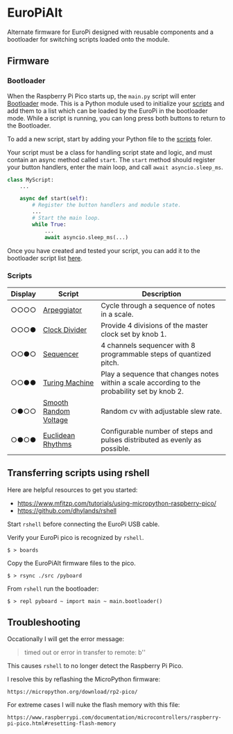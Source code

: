 # EuroPiAlt

Alternate firmware for EuroPi designed with reusable components and a bootloader for switching scripts loaded onto the module.

## Firmware

### Bootloader

When the Raspberry Pi Pico starts up, the `main.py` script will enter [Bootloader](src/bootloader.py) mode.
This is a Python module used to initialize your [scripts](src/scripts) and add them to a list which can be loaded by the EuroPi in the bootloader mode. While a script is running, you can long press both buttons to return to the Bootloader.

To add a new script, start by adding your Python file to the [scripts](src/scripts) foler.

Your script must be a class for handling script state and logic, and must contain an async method called `start`.
The `start` method should register your button handlers, enter the main loop, and call `await asyncio.sleep_ms`.

```python
class MyScript:
    ...

    async def start(self):
        # Register the button handlers and module state.
        ...
        # Start the main loop.
        while True:
            ...
            await asyncio.sleep_ms(...)
```

Once you have created and tested your script, you can add it to the bootloader script list [here](src/bootloader.py#L36).

### Scripts

| Display | Script | Description|
|---------|--------|------------|
| ○○○○    | [Arpeggiator](src/scripts/arpeggiator.py)    | Cycle through a sequence of notes in a scale. |
| ○○○●    | [Clock Divider](src/scripts/clock_divider.py)    | Provide 4 divisions of the master clock set by knob 1. |
| ○○●○    | [Sequencer](src/scripts/sequencer.py)    | 4 channels sequencer with 8 programmable steps of quantized pitch. |
| ○○●●    | [Turing Machine](src/scripts/turring_machine.py)    | Play a sequence that changes notes within a scale according to the probability set by knob 2. |
| ○●○○    | [Smooth Random Voltage](src/scripts/smooth_random_voltages.py)    | Random cv with adjustable slew rate. |
| ○●○●    | [Euclidean Rhythms](src/scripts/euclidean_rhythm.py)    | Configurable number of steps and pulses distributed as evenly as possible. |


## Transferring scripts using rshell

Here are helpful resources to get you started:

* https://www.mfitzp.com/tutorials/using-micropython-raspberry-pico/
* https://github.com/dhylands/rshell


Start `rshell` before connecting the EuroPi USB cable.

Verify your EuroPi pico is recognized by `rshell`.

    $ > boards

Copy the EuroPiAlt firmware files to the pico.

    $ > rsync ./src /pyboard


From `rshell` run the bootloader:

    $ > repl pyboard ~ import main ~ main.bootloader()


## Troubleshooting

Occationally I will get the error message:

> timed out or error in transfer to remote: b''

This causes `rshell` to no longer detect the Raspberry Pi Pico.

I resolve this by reflashing the MicroPython firmware:

    https://micropython.org/download/rp2-pico/

For extreme cases I will nuke the flash memory with this file:

    https://www.raspberrypi.com/documentation/microcontrollers/raspberry-pi-pico.html#resetting-flash-memory

